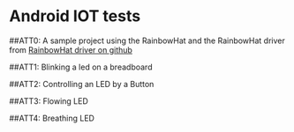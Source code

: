 # Android IOT tests

##ATT0: 
A sample project using the RainbowHat and the RainbowHat driver from [RainbowHat driver on github](https://github.com/androidthings/contrib-drivers/tree/master/rainbowhat)

##ATT1:
Blinking a led on a breadboard

##ATT2:
Controlling an LED by a Button

##ATT3:
Flowing LED

##ATT4:
Breathing LED
